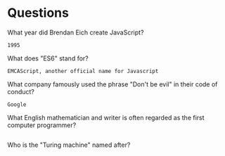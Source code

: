 # Questions

What year did Brendan Eich create JavaScript?

```
1995
```

What does "ES6" stand for?

```
EMCAScript, another official name for Javascript
```

What company famously used the phrase "Don't be evil" in their code of conduct?

```
Google
```

What English mathematician and writer is often regarded as the first computer programmer?

```

```

Who is the "Turing machine" named after?

```

```
